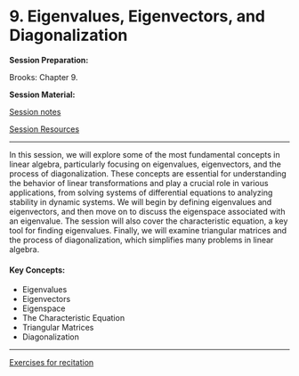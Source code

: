 # 9. Eigenvalues, Eigenvectors, and Diagonalization

**Session Preparation:**

Brooks: Chapter 9.

**Session Material:**

[Session notes]()

[Session Resources](https://viaucdk-my.sharepoint.com/:f:/g/personal/rib_viauc_dk/EpGNNUp8hjpPn6niIxD8hT4BdSOLqNwtdY91GTRCdj7D_g?e=2DwW6Q)

--------------------------

In this session, we will explore some of the most fundamental concepts in linear algebra, particularly focusing on eigenvalues, eigenvectors, and the process of diagonalization. These concepts are essential for understanding the behavior of linear transformations and play a crucial role in various applications, from solving systems of differential equations to analyzing stability in dynamic systems. We will begin by defining eigenvalues and eigenvectors, and then move on to discuss the eigenspace associated with an eigenvalue. The session will also cover the characteristic equation, a key tool for finding eigenvalues. Finally, we will examine triangular matrices and the process of diagonalization, which simplifies many problems in linear algebra.

#### Key Concepts:
- Eigenvalues
- Eigenvectors
- Eigenspace
- The Characteristic Equation
- Triangular Matrices
- Diagonalization
--------------------------

[Exercises for recitation]()